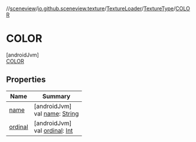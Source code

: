 //[sceneview](../../../../../index.md)/[io.github.sceneview.texture](../../../index.md)/[TextureLoader](../../index.md)/[TextureType](../index.md)/[COLOR](index.md)

# COLOR

[androidJvm]\
[COLOR](index.md)

## Properties

| Name | Summary |
|---|---|
| [name](../-d-a-t-a/index.md#-372974862%2FProperties%2F-1571379623) | [androidJvm]<br>val [name](../-d-a-t-a/index.md#-372974862%2FProperties%2F-1571379623): [String](https://kotlinlang.org/api/latest/jvm/stdlib/kotlin/-string/index.html) |
| [ordinal](../-d-a-t-a/index.md#-739389684%2FProperties%2F-1571379623) | [androidJvm]<br>val [ordinal](../-d-a-t-a/index.md#-739389684%2FProperties%2F-1571379623): [Int](https://kotlinlang.org/api/latest/jvm/stdlib/kotlin/-int/index.html) |
